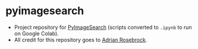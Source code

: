 # pyimagesearch
* Project repository for [PyImageSearch](https://www.pyimagesearch.com/) (scripts converted to ```.ipynb``` to run on Google Colab).
* All credit for this repository goes to [Adrian Rosebrock](https://github.com/jrosebr1).
